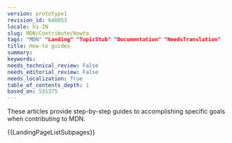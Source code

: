 ```yaml
---
version: prototype1
revision_id: 648053
locale: hi-IN
slug: MDN/Contribute/Howto
tags: "MDN" "Landing" "TopicStub" "Documentation" "NeedsTranslation"
title: How-to guides
summary: 
keywords: 
needs_technical_review: False
needs_editorial_review: False
needs_localization: True
table_of_contents_depth: 1
based_on: 531375
---
```

<p>These articles provide step-by-step guides to accomplishing specific goals when contributing to MDN.</p>
<p>{{LandingPageListSubpages}}</p>

